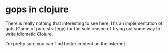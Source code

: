 # gops in clojure

There is really nothing that interesting to see here. It's an implementation of gots (Game of pure strategy) for the
sole reason of trying out some way to write idiomatic Clojure.

I'm pretty sure you can find better content on the internet.
